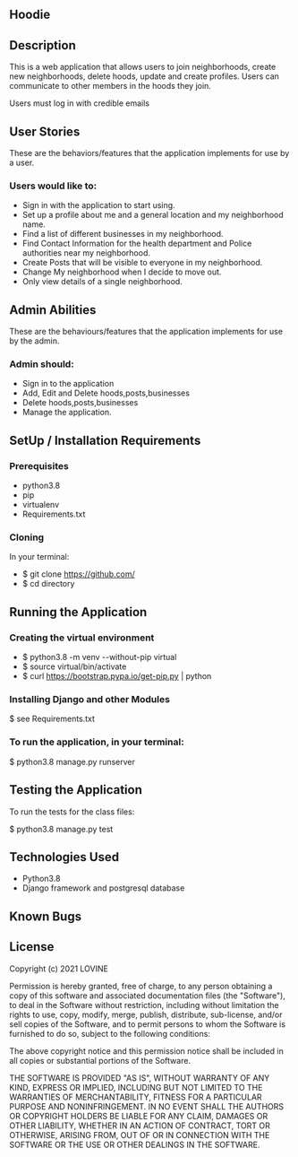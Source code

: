 ## Hoodie

## Description
This is a web application that allows users to join neighborhoods, create new neighborhoods, delete hoods, update and create profiles. Users can communicate to other members in the hoods they join.

Users must log in with credible emails

## User Stories
These are the behaviors/features that the application implements for use by a user.

### Users would like to:

* Sign in with the application to start using.
* Set up a profile about me and a general location and my neighborhood name.
* Find a list of different businesses in my neighborhood.
* Find Contact Information for the health department and Police authorities near my neighborhood.
* Create Posts that will be visible to everyone in my neighborhood.
* Change My neighborhood when I decide to move out.
* Only view details of a single neighborhood.

## Admin Abilities
These are the behaviours/features that the application implements for use by the admin.

### Admin should:

* Sign in to the application
* Add, Edit and Delete hoods,posts,businesses
* Delete hoods,posts,businesses
* Manage the application.

## SetUp / Installation Requirements
### Prerequisites

* python3.8
* pip
* virtualenv
* Requirements.txt

### Cloning

In your terminal:

 *  $ git clone https://github.com/
 *  $ cd directory
## Running the Application
### Creating the virtual environment

*   $ python3.8 -m venv --without-pip virtual
*   $ source virtual/bin/activate
*   $ curl https://bootstrap.pypa.io/get-pip.py | python
### Installing Django and other Modules

  $ see Requirements.txt
### To run the application, in your terminal:

  $ python3.8 manage.py runserver
## Testing the Application
To run the tests for the class files:

  $ python3.8 manage.py test 

## Technologies Used

* Python3.8
* Django framework and postgresql database

## Known Bugs

## License
Copyright (c) 2021 LOVINE

Permission is hereby granted, free of charge, to any person obtaining a copy of this software and associated documentation files (the "Software"), to deal in the Software without restriction, including without limitation the rights to use, copy, modify, merge, publish, distribute, sub-license, and/or sell copies of the Software, and to permit persons to whom the Software is furnished to do so, subject to the following conditions:

The above copyright notice and this permission notice shall be included in all copies or substantial portions of the Software.

THE SOFTWARE IS PROVIDED "AS IS", WITHOUT WARRANTY OF ANY KIND, EXPRESS OR IMPLIED, INCLUDING BUT NOT LIMITED TO THE WARRANTIES OF MERCHANTABILITY, FITNESS FOR A PARTICULAR PURPOSE AND NONINFRINGEMENT. IN NO EVENT SHALL THE AUTHORS OR COPYRIGHT HOLDERS BE LIABLE FOR ANY CLAIM, DAMAGES OR OTHER LIABILITY, WHETHER IN AN ACTION OF CONTRACT, TORT OR OTHERWISE, ARISING FROM, OUT OF OR IN CONNECTION WITH THE SOFTWARE OR THE USE OR OTHER DEALINGS IN THE SOFTWARE.